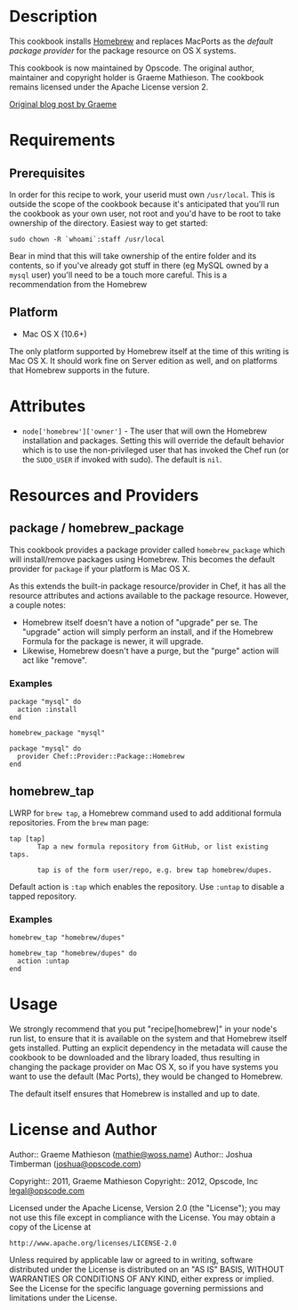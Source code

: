 # Description

This cookbook installs [Homebrew](http://mxcl.github.com/homebrew/)
and replaces MacPorts as the *default package provider* for the
package resource on OS X systems.

This cookbook is now maintained by Opscode. The original author,
maintainer and copyright holder is Graeme Mathieson. The cookbook
remains licensed under the Apache License version 2.

[Original blog post by Graeme](http://woss.name/2011/01/23/converging-your-home-directory-with-chef/)

# Requirements

## Prerequisites

In order for this recipe to work, your userid must own `/usr/local`.
This is outside the scope of the cookbook because it's anticipated
that you'll run the cookbook as your own user, not root and you'd have
to be root to take ownership of the directory. Easiest way to get
started:

    sudo chown -R `whoami`:staff /usr/local

Bear in mind that this will take ownership of the entire folder and its
contents, so if you've already got stuff in there (eg MySQL owned by a
`mysql` user) you'll need to be a touch more careful. This is a
recommendation from the Homebrew

## Platform

* Mac OS X (10.6+)

The only platform supported by Homebrew itself at the time of this
writing is Mac OS X. It should work fine on Server edition as well,
and on platforms that Homebrew supports in the future.

# Attributes

* `node['homebrew']['owner']` - The user that will own the Homebrew
  installation and packages. Setting this will override the default behavior
  which is to use the non-privileged user that has invoked the Chef run (or
  the `SUDO_USER` if invoked with sudo). The default is `nil`.

# Resources and Providers

## package / homebrew\_package

This cookbook provides a package provider called `homebrew_package`
which will install/remove packages using Homebrew. This becomes the
default provider for `package` if your platform is Mac OS X.

As this extends the built-in package resource/provider in Chef, it has
all the resource attributes and actions available to the package
resource. However, a couple notes:

* Homebrew itself doesn't have a notion of "upgrade" per se. The
  "upgrade" action will simply perform an install, and if the Homebrew
  Formula for the package is newer, it will upgrade.
* Likewise, Homebrew doesn't have a purge, but the "purge" action will
  act like "remove".

### Examples

    package "mysql" do
      action :install
    end

    homebrew_package "mysql"

    package "mysql" do
      provider Chef::Provider::Package::Homebrew
    end

## homebrew\_tap

LWRP for `brew tap`, a Homebrew command used to add additional formula
repositories. From the `brew` man page:

    tap [tap]
           Tap a new formula repository from GitHub, or list existing taps.

           tap is of the form user/repo, e.g. brew tap homebrew/dupes.

Default action is `:tap` which enables the repository. Use `:untap` to
disable a tapped repository.

### Examples

    homebrew_tap "homebrew/dupes"

    homebrew_tap "homebrew/dupes" do
      action :untap
    end

# Usage

We strongly recommend that you put "recipe[homebrew]" in your node's
run list, to ensure that it is available on the system and that
Homebrew itself gets installed. Putting an explicit dependency in the
metadata will cause the cookbook to be downloaded and the library
loaded, thus resulting in changing the package provider on Mac OS X,
so if you have systems you want to use the default (Mac Ports), they
would be changed to Homebrew.

The default itself ensures that Homebrew is installed and up to date.

# License and Author

Author:: Graeme Mathieson (<mathie@woss.name>)
Author:: Joshua Timberman (<joshua@opscode.com>)

Copyright:: 2011, Graeme Mathieson
Copyright:: 2012, Opscode, Inc <legal@opscode.com>

Licensed under the Apache License, Version 2.0 (the "License"); you may
not use this file except in compliance with the License. You may obtain
a copy of the License at

    http://www.apache.org/licenses/LICENSE-2.0

Unless required by applicable law or agreed to in writing, software
distributed under the License is distributed on an "AS IS" BASIS,
WITHOUT WARRANTIES OR CONDITIONS OF ANY KIND, either express or implied.
See the License for the specific language governing permissions and
limitations under the License.
